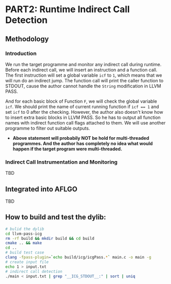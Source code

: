 # PART2: Runtime Indirect Call Detection

## Methodology
### Introduction
We run the target programme and monitor any indirect call during runtime. Before each 
indirect call, we will insert an instruction and a function call. The first instruction 
will set a global variable `icf` to `1`, which means that we will run do an indirect 
jump. The function call will print the caller function to STDOUT, cause the author cannot
handle the `String` modification in LLVM PASS.

And for each basic block of Function `F`, we will check the global variable `icf`. We should
print the name of current running function if `icf == 1` and set `icf` to 0 after the checking. 
However, the author also doesn't know how to insert extra basic blocks in LLVM PASS. So he 
has to output all function names with indirect function call flags attached to them. We will 
use another programme to filter out suitable outputs.

* **Above statement will probabily NOT be hold for multi-threaded programmes. And the author 
has completely no idea what would happen if the target program were multi-threaded.**

### Indirect Call Instrumentation and Monitoring

TBD



## Integrated into AFLGO

TBD

## How to build and test the dylib:

```bash
# bulid the dylib
cd llvm-pass-icg
rm -rf build && mkdir build && cd build
cmake .. && make
cd ..
# build test case
clang -fpass-plugin=`echo build/icg/icgPass.*` main.c -o main -g
# create input file
echo 1 > input.txt
# indirect call detection
./main < input.txt | grep "__ICG_STDOUT__:" | sort | uniq
```

